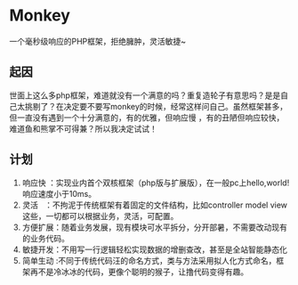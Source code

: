 # Monkey
一个毫秒级响应的PHP框架，拒绝臃肿，灵活敏捷~

## 起因
世面上这么多php框架，难道就没有一个满意的吗？重复造轮子有意思吗？是是自己太挑剔了？在决定要不要写monkey的时候，经常这样问自己。虽然框架甚多，但一直没有遇到一个十分满意的，有的优雅，但响应慢 ，有的丑陋但响应较快， 难道鱼和熊掌不可得兼？所以我决定试试！

## 计划
1. 响应快  ：实现业内首个双核框架（php版与扩展版），在一般pc上hello,world!响应速度小于10ms。
2. 灵活    ：不拘泥于传统框架有着固定的文件结构，比如controller model view这些，一切都可以根据业务，灵活，可配置。
3. 方便扩展：随着业务发展，现有模块可水平拆分，分开部暑，不需要改动现有的业务代码。
4. 敏捷开发：不用写一行逻辑轻松实现数据的增删查改，甚至是全站智能静态化
5. 简单生动 :不同于传统代码汪的命名方式，类与方法采用拟人化方式命名，框架再不是冷冰冰的代码，更像个聪明的猴子，让撸代码变得有趣。
